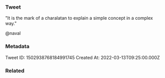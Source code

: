 ### Tweet
"It is the mark of a charalatan to explain a simple concept in a complex way." 

@naval

### Metadata
Tweet ID: 1502938768184991745
Created At: 2022-03-13T09:25:00.000Z

### Related

